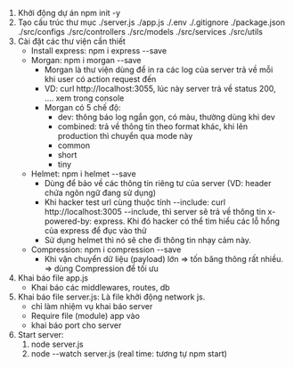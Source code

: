 1. Khởi động dự án
   npm init -y
2. Tạo cấu trúc thư mục
   ./server.js
   ./app.js
   ./.env
   ./.gitignore
   ./package.json
   ./src/configs
   ./src/controllers
   ./src/models
   ./src/services
   ./src/utils
3. Cài đặt các thư viện cần thiết
    - Install express: npm i express --save
    - Morgan: npm i morgan --save
      - Morgan là thư viện dùng để in ra các log của server trả về mỗi khi user có action request đến
      - VD: curl http://localhost:3055, lúc này server trả về status 200, .... xem trong console
      - Morgan có 5 chế độ: 
        - dev: thông báo log ngắn gọn, có màu, thường dùng khi dev
        - combined: trả về thông tin theo format khác, khi lên production thì chuyển qua mode này
        - common
        - short
        - tiny
    - Helmet: npm i helmet --save
      - Dùng để bảo về các thông tin riêng tư của server (VD: header chứa ngôn ngữ đang sử dụng)
      - Khi hacker test url cùng thuộc tính --include: curl http://localhost:3005 --include, 
      thì server sẽ trả về thông tin x-powered-by: express. Khi đó hacker có thể tìm hiểu các lỗ hổng của express để đục vào thử 
      - Sử dụng helmet thì nó sẽ che đi thông tin nhạy cảm này.
    - Compression: npm i compression --save
      - Khi vận chuyển dữ liệu (payload) lớn => tốn băng thông rất nhiều. => dùng Compression để tối ưu 
4. Khai báo file app.js
    - Khai báo các middlewares, routes, db
5. Khai báo file server.js: Là file khởi động network js. 
    - chỉ làm nhiệm vụ khai báo server
    - Require file (module) app vào
    - khai báo port cho server
6. Start server:
   1. node server.js
   2. node --watch server.js (real time: tương tự npm start)